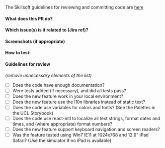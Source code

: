 The Skillsoft guidelines for reviewing and committing code are [here](https://skillsoftdev.atlassian.net/wiki/display/PAR/Paris+Squad+Onboarding#ParisSquadOnboarding-checkin)

#### What does this PR do?


#### Which issue(s) is it related to (Jira ref)?


#### Screenshots (if appropriate)


#### How to test:





#### Guidelines for review

_(remove unnecessary elements of the list)_

* [ ] Does the code have enough documentation?
* [ ] Were tests added (if necessary), and did all tests pass?
* [ ] Does the new feature work in your local environment?
* [ ] Does the new feature use the l10n libraries instead of static text?
* [ ] Does the code use variables for colors and fonts? (See the Palettes in the UCL Storybook)
* [ ] Does the code use react-intl to localize all text strings, format dates and times, and (where appropriate) format numbers?
* [ ] Does the new feature support keyboard navigation and screen readers?
* [ ] Was the feature tested using Win7 IE11 at 1024x768 and 12.9" iPad Safari? (Use the simulator if no iPad is available)
